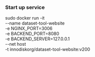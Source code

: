 

### Start up service
sudo docker run -it \
--name dataset-tool-website \
-e NGINX_PORT=3006 \
-e BACKEND_PORT=8080 \
-e BACKEND_SERVER=127.0.0.1 \
--net host \
-t innodiskorg/dataset-tool-website:v200
